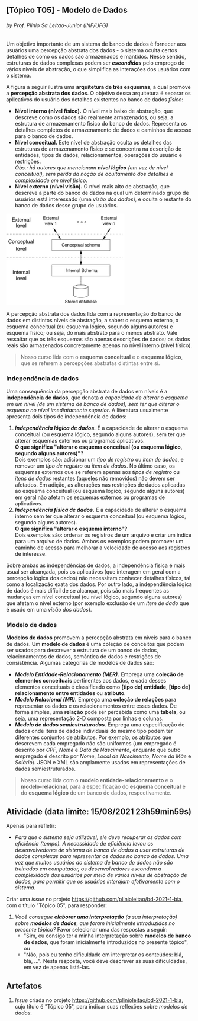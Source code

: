 ## [Tópico T05] - Modelo de Dados
###### *by Prof. Plinio Sa Leitao-Junior (INF/UFG)*

Um objetivo importante de um sistema de banco de dados é fornecer aos usuários uma percepção abstrata dos dados - o sistema oculta certos detalhes de como os dados são armazenados e mantidos. Nesse sentido, estruturas de dados complexas podem ser ***escondidas*** pelo emprego de vários níveis de abstração, o que simplifica as interações dos usuários com o sistema.

A figura a seguir ilustra uma **arquitetura de três esquemas**, a qual promove a **percepção abstrata dos dados**. O objetivo dessa arquitetura é separar os aplicativos do usuário dos detalhes existentes no banco de dados *físico*:

- **Nível interno (nível físico).** O nível mais baixo de abstração, que descreve como os dados são realmente armazenados, ou seja, a estrutura de armazenamento físico do banco de dados. Representa os detalhes completos de armazenamento de dados e caminhos de acesso para o banco de dados.
- **Nível conceitual.** Este nível de abstração oculta os detalhes das estruturas de armazenamento físico e se concentra na descrição de entidades, tipos de dados, relacionamentos, operações do usuário e restrições.<br>
*Obs.: há autores que mencionam **nível lógico** (em vez de nível conceitual), sem perda da noção de ocultamento dos detalhes e complexidade em nível físico*.
- **Nível externo (nível visão).** O nível mais alto de abstração, que descreve a parte do banco de dados na qual um determinado grupo de usuários está interessado (uma *visão dos dados*), e oculta o restante do banco de dados desse grupo de usuários. 

<img src="../media/fig-independencia.jpg" width="320">

A percepção abstrata dos dados lida com a representação do banco de dados em distintos níveis de abstração, a saber: o esquema externo, o esquema conceitual (ou esquema lógico, segundo alguns autores) e esquema físico; ou seja, do mais abstrato para o menos abstrato. Vale ressaltar que os três esquemas são apenas descrições de dados; os dados reais são armazenados concretamente apenas no nível interno (nível físico).

>Nosso curso lida com o **esquema conceitual** e o **esquema lógico**, que se referem a percepções abstratas distintas entre si.

### Independência de dados

Uma consequência da percepção abstrata de dados em níveis é a **independência de dados**, que denota *a capacidade de alterar o esquema em um nível (de um sistema de banco de dados), sem ter que alterar o esquema no nível imediatamente superior*. A literatura usualmente apresenta dois tipos de independência de dados:

1. ***Independência lógica de dados.*** É a capacidade de alterar o esquema conceitual (ou esquema lógico, segundo alguns autores), sem ter que alterar esquemas externos ou programas aplicativos.<br>
**O que significa "alterar o esquema conceitual (ou esquema lógico, segundo alguns autores)"?**<br>
Dois exemplos são: adicionar um *tipo de registro* ou *item de dados*, e remover um *tipo de registro* ou *item de dados*. No último caso, os esquemas externos que se referem apenas aos *tipos de registro* ou *itens de dados* restantes (aqueles não removidos) não devem ser afetados. Em adição, as alterações nas restrições de dados aplicadas ao esquema conceitual (ou esquema lógico, segundo alguns autores) em geral não afetam os esquemas externos ou programas de aplicativos.
1. ***Independência física de dados.*** É a capacidade de alterar o esquema interno sem ter que alterar o esquema conceitual (ou esquema lógico, segundo alguns autores).<br>
**O que significa "alterar o esquema interno"?**<br>
Dois exemplos são: ordenar os registros de um arquivo e criar um índice para um arquivo de dados. Ambos os exemplos podem promover um caminho de acesso para melhorar a velocidade de acesso aos registros de interesse.

Sobre ambas as independências de dados, a independência física é mais usual ser alcançada, pois os aplicativos (que interagem em geral com a percepção lógica dos dados) não necessitam conhecer detalhes físicos, tal como a localização exata dos dados. Por outro lado, a independência lógica de dados é mais difícil de se alcançar, pois são mais frequentes as mudanças em nível conceitual (ou nível lógico, segundo alguns autores) que afetam o nível externo (por exemplo exclusão de um *item de dado* que é usado em uma *visão dos dados*).

### Modelo de dados

**Modelos de dados** promovem a percepção abstrata em níveis para o banco de dados. Um **modelo de dados** é uma coleção de conceitos que podem ser usados para descrever a estrutura de um banco de dados, relacionamentos de dados, semântica de dados e restrições de consistência. Algumas categorias de modelos de dados são:
- ***Modelo Entidade-Relacionamento (MER).*** Emprega uma **coleção de elementos conceituais** pertinentes aos dados, e cada desses elementos conceituais é classificado como **[tipo de] entidade**, **[tipo de] relacionamento entre entidades** ou **atributo**.
- ***Modelo Relacional (MR).*** Emprega uma **coleção de relações** para representar os dados e os relacionamentos entre esses dados. De forma simples, uma **relação** pode ser percebida como uma **tabela**, ou seja, uma representação 2-D composta por linhas e colunas.
- ***Modelo de dados semiestruturados***. Emprega uma especificação de dados onde itens de dados individuais do mesmo tipo podem ter diferentes conjuntos de atributos. Por exemplo, os atributos que descrevem cada empregado não são uniformes (um empregado é descrito por *CPF*, *Nome* e *Data de Nascimento*, enquanto que outro empregado é descrito por *Nome*, *Local de Nascimento*, *Nome da Mãe* e *Salário*). JSON e XML são amplamente usados em representações de dados semiestruturados.

>Nosso curso lida com o **modelo entidade-relacionamento** e o **modelo-relacional**, para a especificação do **esquema conceitual** e do **esquema lógico** de um banco de dados, respectivamente.

## Atividade (data limite: **15/08/2021 23h59min59s**)

Apenas para refletir:
   - *Para que o sistema seja utilizável, ele deve recuperar os dados com eficiência (tempo). A necessidade de eficiência levou os desenvolvedores de sistema de banco de dados a usar estruturas de dados complexas para representar os dados no banco de dados. Uma vez que muitos usuários do sistema de banco de dados não são treinados em computador, os desenvolvedores escondem a complexidade dos usuários por meio de vários níveis de abstração de dados, para permitir que os usuários interajam efetivamente com o sistema.*<br>

Criar uma _issue_ no projeto https://github.com/plinioleitao/bd-2021-1-bia, com o título "Tópico 05", para responder:  

1. _Você consegue **elaborar uma interpretação** (a sua interpretação) sobre **modelos de dados**, que foram inicialmente introduzidos no presente tópico?_ Favor selecionar uma das respostas a seguir:
   - "Sim, eu consigo ter a minha interpretação sobre **modelos de banco de dados**, que foram inicialmente introduzidos no presente tópico", ou
   - "Não, pois eu tenho dificuldade em interpretar os conteúdos: blá, blá, ...". Nesta resposta, você deve descrever as suas dificuldades, em vez de apenas listá-las.
   
## Artefatos

1. _Issue_ criada no projeto https://github.com/plinioleitao/bd-2021-1-bia, cujo título é "Tópico 05", para indicar suas reflexões sobre *modelos de dados*.
